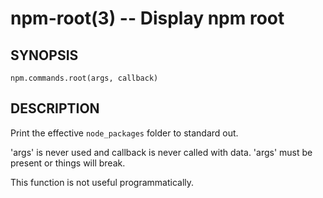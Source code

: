 npm-root(3) -- Display npm root
===============================

## SYNOPSIS

    npm.commands.root(args, callback)

## DESCRIPTION

Print the effective `node_packages` folder to standard out.

'args' is never used and callback is never called with data.
'args' must be present or things will break.

This function is not useful programmatically.

